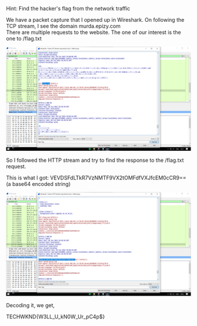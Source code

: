Hint: Find the hacker's flag from the network traffic

We have a packet capture that I opened up in Wireshark. On following the TCP stream, I see the domain murda.epizy.com <br />
There are multiple requests to the website. The one of our interest is the one to /flag.txt

![TCP Stream](./ss1.png)

So I followed the HTTP stream and try to find the response to the /flag.txt request.

This is what I got: VEVDSFdLTkR7VzNMTF9VX2tOMFdfVXJfcEM0cCR9== (a base64 encoded string)

![HTTP Stream](./ss2.png)

Decoding it, we get,

TECHWKND{W3LL_U_kN0W_Ur_pC4p$}